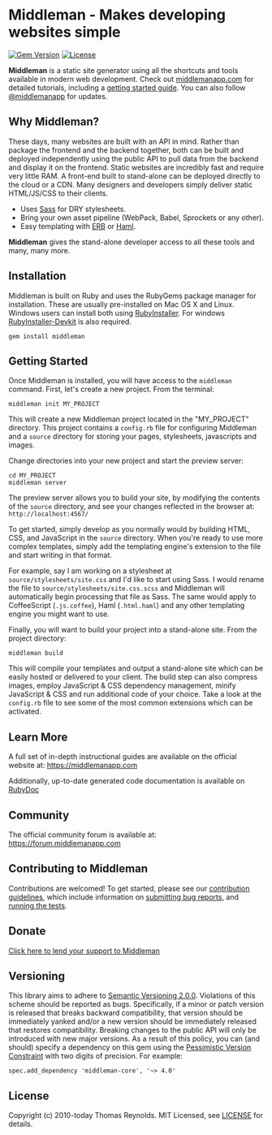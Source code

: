 # Middleman - Makes developing websites simple

[![Gem Version](http://img.shields.io/gem/v/middleman.svg?style=flat)][gem]
[![License](http://img.shields.io/badge/license-MIT-blue.svg?style=flat)][license]

**Middleman** is a static site generator using all the shortcuts and tools available in modern web development. Check out [middlemanapp.com](https://middlemanapp.com/) for detailed tutorials, including a [getting started guide](https://middlemanapp.com/basics/getting-started/). You can also follow [@middlemanapp](https://twitter.com/middlemanapp) for updates.

## Why Middleman?

These days, many websites are built with an API in mind. Rather than package the frontend and the backend together, both can be built and deployed independently using the public API to pull data from the backend and display it on the frontend. Static websites are incredibly fast and require very little RAM. A front-end built to stand-alone can be deployed directly to the cloud or a CDN. Many designers and developers simply deliver static HTML/JS/CSS to their clients.

- Uses [Sass](https://sass-lang.com/) for DRY stylesheets.
- Bring your own asset pipeline (WebPack, Babel, Sprockets or any other).
- Easy templating with [ERB](https://ruby-doc.org/stdlib-3.1.2/libdoc/erb/rdoc/ERB.html) or [Haml](https://haml.info/).

**Middleman** gives the stand-alone developer access to all these tools and many, many more.

## Installation

Middleman is built on Ruby and uses the RubyGems package manager for installation. These are usually pre-installed on Mac OS X and Linux. Windows users can install both using [RubyInstaller]. For windows [RubyInstaller-Devkit] is also required.

```
gem install middleman
```

## Getting Started

Once Middleman is installed, you will have access to the `middleman` command. First, let's create a new project. From the terminal:

```
middleman init MY_PROJECT
```

This will create a new Middleman project located in the "MY_PROJECT" directory. This project contains a `config.rb` file for configuring Middleman and a `source` directory for storing your pages, stylesheets, javascripts and images.

Change directories into your new project and start the preview server:

```
cd MY_PROJECT
middleman server
```

The preview server allows you to build your site, by modifying the contents of the `source` directory, and see your changes reflected in the browser at: `http://localhost:4567/`

To get started, simply develop as you normally would by building HTML, CSS, and JavaScript in the `source` directory. When you're ready to use more complex templates, simply add the templating engine's extension to the file and start writing in that format.

For example, say I am working on a stylesheet at `source/stylesheets/site.css` and I'd like to start using Sass. I would rename the file to `source/stylesheets/site.css.scss` and Middleman will automatically begin processing that file as Sass. The same would apply to CoffeeScript (`.js.coffee`), Haml (`.html.haml`) and any other templating engine you might want to use.

Finally, you will want to build your project into a stand-alone site. From the project directory:

```
middleman build
```

This will compile your templates and output a stand-alone site which can be easily hosted or delivered to your client. The build step can also compress images, employ JavaScript & CSS dependency management, minify JavaScript & CSS and run additional code of your choice. Take a look at the `config.rb` file to see some of the most common extensions which can be activated.

## Learn More

A full set of in-depth instructional guides are available on the official website at: https://middlemanapp.com

Additionally, up-to-date generated code documentation is available on [RubyDoc]

## Community

The official community forum is available at: https://forum.middlemanapp.com

## Contributing to Middleman

Contributions are welcomed! To get started, please see our [contribution guidelines](https://github.com/middleman/middleman/blob/master/.github/CONTRIBUTING.md), which include information on [submitting bug reports](https://github.com/middleman/middleman/blob/master/.github/CONTRIBUTING.md#submitting-an-issue), and [running the tests](https://github.com/middleman/middleman/blob/master/.github/CONTRIBUTING.md#testing).

## Donate

[Click here to lend your support to Middleman](https://github.com/sponsors/tdreyno)

## Versioning

This library aims to adhere to [Semantic Versioning 2.0.0][semver]. Violations
of this scheme should be reported as bugs. Specifically, if a minor or patch
version is released that breaks backward compatibility, that version should be
immediately yanked and/or a new version should be immediately released that
restores compatibility. Breaking changes to the public API will only be
introduced with new major versions. As a result of this policy, you can (and
should) specify a dependency on this gem using the [Pessimistic Version
Constraint][pvc] with two digits of precision. For example:

    spec.add_dependency 'middleman-core', '~> 4.0'

[semver]: https://semver.org/
[pvc]: https://guides.rubygems.org/patterns/#pessimistic-version-constraint

## License

Copyright (c) 2010-today Thomas Reynolds. MIT Licensed, see [LICENSE] for details.

[middleman]: https://middlemanapp.com
[gem]: https://rubygems.org/gems/middleman
[gittip]: https://www.gittip.com/middleman/
[rubyinstaller]: https://rubyinstaller.org/
[rubyinstaller-devkit]: https://rubyinstaller.org/add-ons/devkit.html
[rubydoc]: https://rubydoc.info/github/middleman/middleman
[license]: https://github.com/middleman/middleman/blob/master/LICENSE.md
[gitter]: https://gitter.im/middleman/middleman?utm_source=badge&utm_medium=badge&utm_campaign=pr-badge&utm_content=badge
